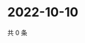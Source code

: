# 2022-10-10

共 0 条

<!-- BEGIN WEIBO -->
<!-- 最后更新时间 Mon Oct 10 2022 06:18:51 GMT+0800 (China Standard Time) -->

<!-- END WEIBO -->

